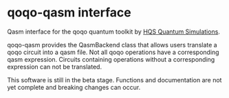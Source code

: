 # qoqo-qasm interface

Qasm interface for the qoqo quantum toolkit by [HQS Quantum Simulations](https://quantumsimulations.de).

qoqo-qasm provides the QasmBackend class that allows users translate a qoqo circuit into a qasm file.
Not all qoqo operations have a corresponding qasm expression. 
Circuits containing operations without a corresponding expression can not be translated.

This software is still in the beta stage. Functions and documentation are not yet complete and breaking changes can occur.
